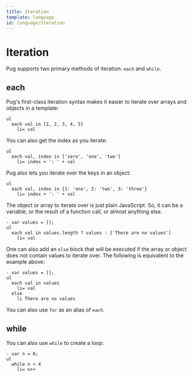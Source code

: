 ```yaml
---
title: Iteration
template: language
id: language/iteration
---
```


# Iteration

Pug supports two primary methods of iteration: `each` and `while`.

## each

Pug's first-class iteration syntax makes it easier to iterate over arrays and objects in a template:

```pug-preview
ul
  each val in [1, 2, 3, 4, 5]
    li= val
```

You can also get the index as you iterate:

```pug-preview
ul
  each val, index in ['zero', 'one', 'two']
    li= index + ': ' + val
```

Pug also lets you iterate over the keys in an object:

```pug-preview
ul
  each val, index in {1: 'one', 2: 'two', 3: 'three'}
    li= index + ': ' + val
```

The object or array to iterate over is just plain JavaScript. So, it can be a variable, or the result of a function call, or almost anything else.

```pug-preview
- var values = [];
ul
  each val in values.length ? values : ['There are no values']
    li= val
```

One can also add an `else` block that will be executed if the array or object does not contain values to iterate over. The following is equivalent to the example above:

```pug-preview
- var values = [];
ul
  each val in values
    li= val
  else
    li There are no values
```

You can also use `for` as an alias of `each`.

## while

You can also use `while` to create a loop:

```pug-preview
- var n = 0;
ul
  while n < 4
    li= n++
```
